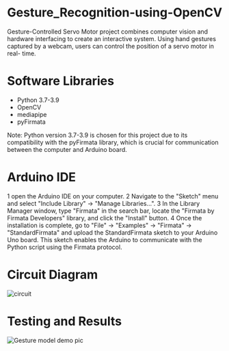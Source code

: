# Gesture_Recognition-using-OpenCV
Gesture-Controlled Servo Motor project combines computer vision and hardware interfacing to create an interactive system. Using hand gestures  captured by a webcam, users can control the position of a servo motor in real- time.


# Software Libraries
* Python 3.7-3.9
* OpenCV
* mediapipe
* pyFirmata

Note: Python version 3.7-3.9 is chosen for this project due to its compatibility with the pyFirmata library, which is crucial for communication between the computer and Arduino board.

# Arduino IDE
1 open the Arduino IDE on your computer.
2 Navigate to the "Sketch" menu and select "Include Library" -> "Manage Libraries...".
3 In the Library Manager window, type "Firmata" in the search bar, locate the "Firmata by Firmata Developers" library, and click the "Install" button.
4 Once the installation is complete, go to "File" -> "Examples" -> "Firmata" -> "StandardFirmata" and upload the StandardFirmata sketch to your Arduino Uno board. This sketch enables the Arduino to communicate with the Python script using the Firmata protocol.

# Circuit Diagram 
![circuit ](https://github.com/user-attachments/assets/36e2ab2c-4ba6-4b3e-9211-1f24724d1585)

# Testing and Results 
![Gesture model demo pic](https://github.com/user-attachments/assets/03c6c171-a02e-4b72-9185-ed9e3c0e2d3d)




